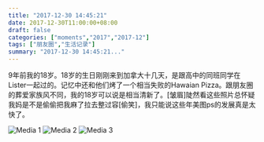 ```yaml
---
title: "2017-12-30 14:45:21"
date: 2017-12-30T11:00:00+08:00
draft: false
categories: ["moments","2017","2017-12"]
tags: ["朋友圈","生活记录"]
summary: "2017-12-30 14:45:21..."
---
```


9年前我的18岁。18岁的生日刚刚来到加拿大十几天，是跟高中的同班同学在Lister一起过的。记忆中还和他们烤了一个相当失败的Hawaian Pizza。跟朋友圈的葬爱家族风不同，我的18岁可以说是相当清新了。[皱眉]陡然看这些照片总怀疑我妈是不是偷偷把我麻了拉去整过容[偷笑]，我只能说这些年美图ps的发展真是太快了。

![Media 1](/Moments/photos/2017-12-30/201712301445210.jpg)
![Media 2](/Moments/photos/2017-12-30/201712301445211.jpg)
![Media 3](/Moments/photos/2017-12-30/201712301445212.jpg)

